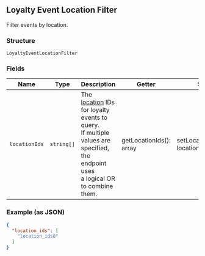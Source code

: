 ## Loyalty Event Location Filter

Filter events by location.

### Structure

`LoyaltyEventLocationFilter`

### Fields

| Name | Type | Description | Getter | Setter |
|  --- | --- | --- | --- | --- |
| `locationIds` | `string[]` | The [location](#type-Location) IDs for loyalty events to query.<br>If multiple values are specified, the endpoint uses<br>a logical OR to combine them. | getLocationIds(): array | setLocationIds(array locationIds): void |

### Example (as JSON)

```json
{
  "location_ids": [
    "location_ids0"
  ]
}
```

